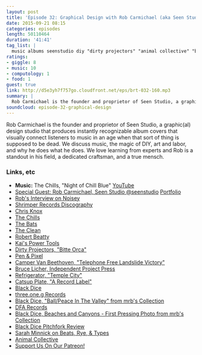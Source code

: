 ```yaml
---
layout: post
title: 'Episode 32: Graphical Design with Rob Carmichael (aka Seen Studio)'
date: 2015-09-21 08:15
categories: episodes
length: 50110464
duration: '41:41'
tag_list: |
  music albums seenstudio diy "dirty projectors" "animal collective" "black dice" dfa craft
ratings:
- giggle: 8
- music: 10
- computology: 1
- food: 1
guest: true
link: http://d5e3yh7f757go.cloudfront.net/eps/brt-032-160.mp3
summary: |
  Rob Carmichael is the founder and proprietor of Seen Studio, a graphic(al) design studio that produces instantly recognizable album covers that visually connect listeners to music in an age when that sort of thing is supposed to be dead. We discuss music, the magic of DIY, art and labor, and why he does what he does. We love learning from experts and Rob is a standout in his field, a dedicated craftsman, and a true mensch.
soundcloud: episode-32-graphical-design
---
```

Rob Carmichael is the founder and proprietor of Seen Studio, a graphic(al) design studio that produces instantly recognizable album covers that visually connect listeners to music in an age when that sort of thing is supposed to be dead. We discuss music, the magic of DIY, art and labor, and why he does what he does. We love learning from experts and Rob is a standout in his field, a dedicated craftsman, and a true mensch.

<!-- more -->

### Links, etc

* <strong>Music:</strong> The Chills, "Night of Chill Blue" [YouTube](https://www.youtube.com/watch?v=_wfocIcoXLs)
* [Special Guest: Rob Carmichael, Seen Studio @seenstudio](https://twitter.com/seenstudio) [Portfolio](http://www.seenstudio.com/)
* [Rob's Interview on Noisey](http://noisey.vice.com/blog/cash-money-records-designer-artist-rob-carmichael)
* [Shrimper Records Discography](http://www.underwaternow.com/ihearstrangemusic/shrimper.htm)
* [Chris Knox](https://en.wikipedia.org/wiki/Chris_Knox)
* [The Chills](https://en.wikipedia.org/wiki/The_Chills)
* [The Bats](https://en.wikipedia.org/wiki/The_Bats_(New_Zealand_band))
* [The Clean](https://en.wikipedia.org/wiki/The_Clean)
* [Robert Beatty](http://www.robertbeattyart.com/)
* [Kai's Power Tools](https://en.wikipedia.org/wiki/Kai%27s_Power_Tools)
* [Dirty Projectors, "Bitte Orca"](http://www.seenstudio.com/bitteOrca.html)
* [Pen & Pixel](https://en.wikipedia.org/wiki/Pen_%26_Pixel)
* [Camper Van Beethoven, "Telephone Free Landslide Victory"](https://en.wikipedia.org/wiki/Telephone_Free_Landslide_Victory)
* [Bruce Licher, Independent Project Press](http://www.independentprojectpress.com/)
* [Refrigerator, "Temple City"](https://midheaven.com/item/temple-city-by-refrigerator-lp#.Vf9gcyBViko)
* [Catsup Plate, "A Record Label"](http://www.catsupplate.com/)
* [Black Dice](http://blackdice.net/)
* [three.one.g Records](http://threeoneg.com/)
* [Black Dice, "Ball/Peace In The Valley" from mrb's Collection](https://dl.dropboxusercontent.com/u/1401061/ball.jpeg)
* [DFA Records](http://dfarecords.com/)
* [Black Dice, Beaches and Canyons - First Pressing Photo from mrb's Collection](https://dl.dropboxusercontent.com/u/1401061/beaches.jpeg)
* [Black Dice Pitchfork Review](http://pitchfork.com/reviews/albums/748-beaches-and-canyons/)
* [Sarah Minnick on Beats, Rye, & Types](http://beatsryetypes.com/episodes/2015/05/26/episode-17-portland-pizza-with-sarah-minnick.html)
* [Animal Collective](http://animalcollective.org/)
* [Support Us On Our Patreon!](http://patreon.com/beatsryetypes)
